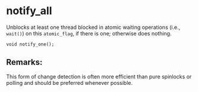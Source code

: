 # notify_all
Unblocks at least one thread blocked in atomic waiting operations (i.e., `wait()`) on this `atomic_flag`, if there is one; otherwise does nothing.

```nvgt
void notify_one();
```

## Remarks:
This form of change detection is often more efficient than pure spinlocks or polling and should be preferred whenever possible.
